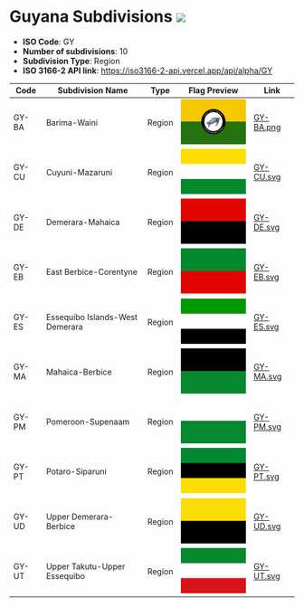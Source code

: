 # Guyana Subdivisions ![](https://flagcdn.com/h40/gy.png)

- **ISO Code**: GY
- **Number of subdivisions**: 10
- **Subdivision Type**: Region
- **ISO 3166-2 API link**: https://iso3166-2-api.vercel.app/api/alpha/GY

| Code  | Subdivision Name         | Type | Flag Preview | Link |
|-------|--------------------------|--------------| -------------- |----------|
| GY-BA | Barima-Waini | Region | <img src='https://raw.githubusercontent.com/amckenna41/iso3166-flags/main/iso3166-2-flags/GY/GY-BA.png' height='80'> | [GY-BA.png](https://raw.githubusercontent.com/amckenna41/iso3166-flags/main/iso3166-2-flags/GY/GY-BA.png) |
| GY-CU | Cuyuni-Mazaruni | Region | <img src='https://raw.githubusercontent.com/amckenna41/iso3166-flags/main/iso3166-2-flags/GY/GY-CU.svg' height='80'> | [GY-CU.svg](https://raw.githubusercontent.com/amckenna41/iso3166-flags/main/iso3166-2-flags/GY/GY-CU.svg) |
| GY-DE | Demerara-Mahaica | Region | <img src='https://raw.githubusercontent.com/amckenna41/iso3166-flags/main/iso3166-2-flags/GY/GY-DE.svg' height='80'> | [GY-DE.svg](https://raw.githubusercontent.com/amckenna41/iso3166-flags/main/iso3166-2-flags/GY/GY-DE.svg) |
| GY-EB | East Berbice-Corentyne | Region | <img src='https://raw.githubusercontent.com/amckenna41/iso3166-flags/main/iso3166-2-flags/GY/GY-EB.svg' height='80'> | [GY-EB.svg](https://raw.githubusercontent.com/amckenna41/iso3166-flags/main/iso3166-2-flags/GY/GY-EB.svg) |
| GY-ES | Essequibo Islands-West Demerara | Region | <img src='https://raw.githubusercontent.com/amckenna41/iso3166-flags/main/iso3166-2-flags/GY/GY-ES.svg' height='80'> | [GY-ES.svg](https://raw.githubusercontent.com/amckenna41/iso3166-flags/main/iso3166-2-flags/GY/GY-ES.svg) |
| GY-MA | Mahaica-Berbice | Region | <img src='https://raw.githubusercontent.com/amckenna41/iso3166-flags/main/iso3166-2-flags/GY/GY-MA.svg' height='80'> | [GY-MA.svg](https://raw.githubusercontent.com/amckenna41/iso3166-flags/main/iso3166-2-flags/GY/GY-MA.svg) |
| GY-PM | Pomeroon-Supenaam | Region | <img src='https://raw.githubusercontent.com/amckenna41/iso3166-flags/main/iso3166-2-flags/GY/GY-PM.svg' height='80'> | [GY-PM.svg](https://raw.githubusercontent.com/amckenna41/iso3166-flags/main/iso3166-2-flags/GY/GY-PM.svg) |
| GY-PT | Potaro-Siparuni | Region | <img src='https://raw.githubusercontent.com/amckenna41/iso3166-flags/main/iso3166-2-flags/GY/GY-PT.svg' height='80'> | [GY-PT.svg](https://raw.githubusercontent.com/amckenna41/iso3166-flags/main/iso3166-2-flags/GY/GY-PT.svg) |
| GY-UD | Upper Demerara-Berbice | Region | <img src='https://raw.githubusercontent.com/amckenna41/iso3166-flags/main/iso3166-2-flags/GY/GY-UD.svg' height='80'> | [GY-UD.svg](https://raw.githubusercontent.com/amckenna41/iso3166-flags/main/iso3166-2-flags/GY/GY-UD.svg) |
| GY-UT | Upper Takutu-Upper Essequibo | Region | <img src='https://raw.githubusercontent.com/amckenna41/iso3166-flags/main/iso3166-2-flags/GY/GY-UT.svg' height='80'> | [GY-UT.svg](https://raw.githubusercontent.com/amckenna41/iso3166-flags/main/iso3166-2-flags/GY/GY-UT.svg) |
